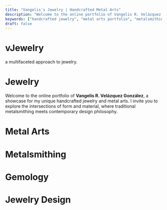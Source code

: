 ```yaml
---
title: "Vangelis's Jewelry | Handcrafted Metal Arts"
description: "Welcome to the online portfolio of Vangelis R. Velázquez González, a showcase for unique handcrafted jewelry and metal arts driven by traditional metalsmithing and contemporary design."
keywords: ["handcrafted jewelry", "metal arts portfolio", "metalsmithing", "art jewelry commissions"]
draft: false
---
```


# vJewelry

a multifaceted approach to jewelry.

# Jewelry

Welcome to the online portfolio of **Vangelis R. Velázquez González**, a showcase for my unique handcrafted jewelry and metal arts. I invite you to explore the intersections of form and material, where traditional metalsmithing meets contemporary design philosophy.

# Metal Arts

# Metalsmithing

# Gemology

# Jewelry Design